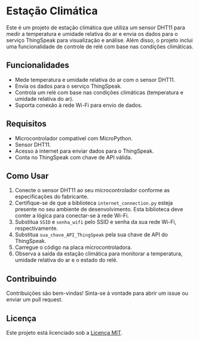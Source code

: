 # Estação Climática

Este é um projeto de estação climática que utiliza um sensor DHT11 para medir a temperatura e umidade relativa do ar e envia os dados para o serviço ThingSpeak para visualização e análise. Além disso, o projeto inclui uma funcionalidade de controle de relé com base nas condições climáticas.

## Funcionalidades

- Mede temperatura e umidade relativa do ar com o sensor DHT11.
- Envia os dados para o serviço ThingSpeak.
- Controla um relé com base nas condições climáticas (temperatura e umidade relativa do ar).
- Suporta conexão à rede Wi-Fi para envio de dados.

## Requisitos

- Microcontrolador compatível com MicroPython.
- Sensor DHT11.
- Acesso à internet para enviar dados para o ThingSpeak.
- Conta no ThingSpeak com chave de API válida.

## Como Usar

1. Conecte o sensor DHT11 ao seu microcontrolador conforme as especificações do fabricante.
2. Certifique-se de que a biblioteca `internet_connection.py` esteja presente no seu ambiente de desenvolvimento. Esta biblioteca deve conter a lógica para conectar-se à rede Wi-Fi.
3. Substitua `SSID` e `senha_wifi` pelo SSID e senha da sua rede Wi-Fi, respectivamente.
4. Substitua `sua_chave_API_ThingSpeak` pela sua chave de API do ThingSpeak.
5. Carregue o código na placa microcontroladora.
6. Observa a saída da estação climática para monitorar a temperatura, umidade relativa do ar e o estado do relé.

## Contribuindo

Contribuições são bem-vindas! Sinta-se à vontade para abrir um issue ou enviar um pull request.

## Licença

Este projeto está licenciado sob a [Licença MIT](LICENSE).
